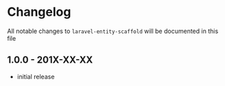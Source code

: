 # Changelog

All notable changes to `laravel-entity-scaffold` will be documented in this file

## 1.0.0 - 201X-XX-XX

- initial release

